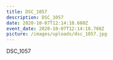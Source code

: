 ```yaml
---
title: DSC_1057
description: DSC_1057
date: 2020-10-07T12:14:18.680Z
event_date: 2020-10-07T12:14:18.708Z
picture: /images/uploads/dsc_1057.jpg
---
```

DSC_1057